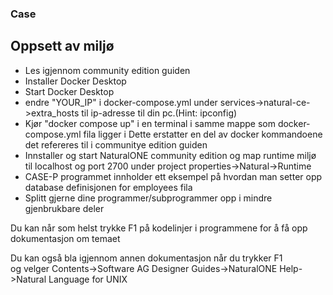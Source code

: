 ### Case  


## Oppsett av miljø

- Les igjennom community edition guiden
- Installer Docker Desktop
- Start Docker Desktop
- endre "YOUR_IP" i docker-compose.yml under services->natural-ce->extra_hosts til ip-adresse til din pc.(Hint: ipconfig)
- Kjør "docker compose up" i en terminal i samme mappe som docker-compose.yml fila ligger i
	Dette erstatter en del av docker kommandoene det refereres til i communitye edition guiden
- Innstaller og start NaturalONE community edition og map runtime miljø til localhost og port 2700 under project properties->Natural->Runtime
- CASE-P programmet innholder ett eksempel på hvordan man setter opp database definisjonen for employees fila
- Splitt gjerne dine programmer/subprogrammer opp i mindre gjenbrukbare deler


Du kan når som helst trykke F1 på kodelinjer i programmene for å få opp dokumentasjon om temaet  


Du kan også bla igjennom annen dokumentasjon når du trykker F1  
og velger Contents->Software AG Designer Guides->NaturalONE Help->Natural Language for UNIX
